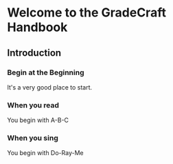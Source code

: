 # Welcome to the GradeCraft Handbook

## Introduction

### Begin at the Beginning
It's a very good place to start. 


### When you read
You begin with A-B-C

### When you sing
You begin with Do-Ray-Me
